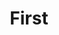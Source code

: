 ﻿---
# projects: [
#     {
#       title: "Astro Portfolio2",
#       thumbnail: "/assets/images/astro-portfolio.png",
#       githubUrl: "https://github.com/uzzii-21/astro-portfolio",
#       liveUrl: "https://astro-portfolio-uzair.vercel.app/",
#     },
#     {
#       title: "Astro Portfolio",
#       thumbnail: "/assets/images/astro-portfolio.png",
#       githubUrl: "https://github.com/uzzii-21/astro-portfolio",
#       liveUrl: "https://astro-portfolio-uzair.vercel.app/",
#     },
#   ],
title: "First"
---
